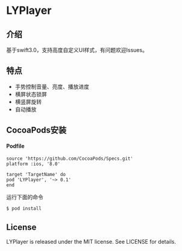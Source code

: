 # LYPlayer

## 介绍
基于swift3.0，支持高度自定义UI样式，有问题欢迎Issues。
## 特点
* 手势控制音量、亮度、播放进度
* 横屏状态锁屏
* 横竖屏旋转
* 自动播放

## CocoaPods安装
#### Podfile
```
source 'https://github.com/CocoaPods/Specs.git'
platform :ios, '8.0'

target 'TargetName' do
pod 'LYPlayer', '~> 0.1'
end
```
运行下面的命令

```
$ pod install
```

## License
LYPlayer is released under the MIT license. See LICENSE for details. 

